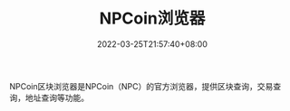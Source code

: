 ﻿---
weight: 
title: "NPCoin浏览器"
description: "NPCoin区块浏览器是NPCoin（NPC）的官方浏览器，提供区块查询，交易查询，地址查询等功能"
date: 2022-03-25T21:57:40+08:00
lastmod: 2022-03-25T16:45:40+08:00
draft: false
authors: ["Metabd"]
featuredImage: "npcoinliulanqi.png"
link: ""
tags: ["区块链浏览器","NPCoin浏览器"]
categories: ["navigation"]
navigation: ["区块链浏览器"]
lightgallery: true
toc: true
pinned: false
recommend: false
recommend1: false
---
NPCoin区块浏览器是NPCoin（NPC）的官方浏览器，提供区块查询，交易查询，地址查询等功能。
